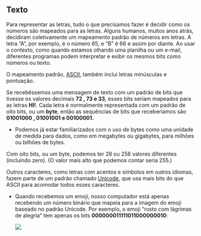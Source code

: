 ## Texto

Para representar as letras, tudo o que precisamos fazer é decidir como os números são mapeados para as letras. Alguns humanos, muitos anos atrás, decidiram coletivamente um mapeamento padrão de números em letras. A letra “A”, por exemplo, é o número 65, e “B” é 66 e assim por diante. Ao usar o contexto, como quando estamos olhando uma planilha ou um e-mail, diferentes programas podem interpretar e exibir os mesmos bits como números ou texto.

O mapeamento padrão, [ASCII](https://pt.wikipedia.org/wiki/ASCII), também inclui letras minúsculas e pontuação.

Se recebêssemos uma mensagem de texto com um padrão de bits que tivesse os valores decimais **72 , 73 e 33**, esses bits seriam mapeados para as letras **HI!**. Cada letra é normalmente representada com um padrão de oito bits, ou um **byte**, então as sequências de bits que receberíamos são **01001000 , 01001001 e 00100001.**

- Podemos já estar familiarizados com o uso de bytes como uma unidade de medida para dados, como em megabytes ou gigabytes, para milhões ou bilhões de bytes.

Com oito bits, ou um byte, podemos ter 28 ou 256 valores diferentes (incluindo zero). (O valor mais alto que podemos contar seria 255.)

Outros caracteres, como letras com acentos e símbolos em outros idiomas, fazem parte de um padrão chamado [Unicode](https://ead.napratica.org.br/enrollments/6753432/courses/84414/course_contents/”https://pt.wikipedia.org/wiki/Unicode”), que usa mais bits do que ASCII para acomodar todos esses caracteres.

- Quando recebemos um emoji, nosso computador está apenas recebendo um número binário que mapeia para a imagem do emoji baseado no padrão Unicode. Por exemplo, o emoji “rosto com lágrimas de alegria” tem apenas os bits **000000011111011000000010**:

  ![](https://edools-3-production.s3.amazonaws.com/org-6988%2Fschool-7227%2F512657e41deb7c4ee12bc597ef039e78%2Fface_with_tears_of_joy.png)
